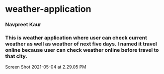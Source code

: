 # weather-application
### Navpreet Kaur
### This is weather application where user can check current weather as well as weather of next five days. I named it travel online because user can check weather online before travel to that city.
Screen Shot 2021-05-04 at 2.29.05 PM

